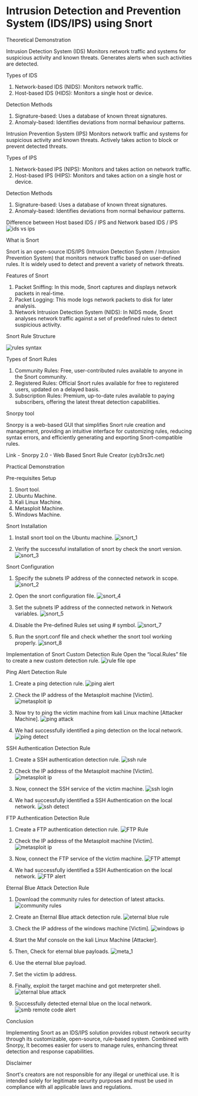# Intrusion Detection and Prevention System (IDS/IPS) using Snort

Theoretical Demonstration

Intrusion Detection System (IDS)
Monitors network traffic and systems for suspicious activity and known threats. Generates alerts when such activities are detected.

Types of IDS
1.	Network-based IDS (NIDS): Monitors network traffic.
2.	Host-based IDS (HIDS): Monitors a single host or device.

Detection Methods
1.	Signature-based: Uses a database of known threat signatures.
2.	Anomaly-based: Identifies deviations from normal behaviour patterns.

Intrusion Prevention System (IPS)
Monitors network traffic and systems for suspicious activity and known threats. Actively takes action to block or prevent detected threats.

Types of IPS
1.	Network-based IPS (NIPS): Monitors and takes action on network traffic.
2.	Host-based IPS (HIPS): Monitors and takes action on a single host or device.

Detection Methods
1.	Signature-based: Uses a database of known threat signatures.
2.	Anomaly-based: Identifies deviations from normal behaviour patterns.

Difference between Host based IDS / IPS and Network based IDS / IPS 
![ids vs ips](https://github.com/user-attachments/assets/251798f5-1481-4e97-94ca-b711dc320a76)

What is Snort

Snort is an open-source IDS/IPS (Intrusion Detection System / Intrusion Prevention System) that monitors network traffic based on user-defined rules. It is widely used to detect and prevent a variety of network threats.

Features of Snort
1.	Packet Sniffing: In this mode, Snort captures and displays network packets in real-time.
2.	Packet Logging: This mode logs network packets to disk for later analysis.
3.	Network Intrusion Detection System (NIDS): In NIDS mode, Snort analyses network traffic against a set of predefined rules to detect suspicious activity.

Snort Rule Structure

![rules syntax](https://github.com/user-attachments/assets/b6ed54b4-4191-4539-82bf-49048f2d3358)

Types of Snort Rules
1.	Community Rules: Free, user-contributed rules available to anyone in the Snort community.
2.	Registered Rules: Official Snort rules available for free to registered users, updated on a delayed basis.
3.	Subscription Rules: Premium, up-to-date rules available to paying subscribers, offering the latest threat detection capabilities.

Snorpy tool

Snorpy is a web-based GUI that simplifies Snort rule creation and management, providing an intuitive interface for customizing rules, reducing syntax errors, and efficiently generating and exporting Snort-compatible rules.

Link - Snorpy 2.0 - Web Based Snort Rule Creator (cyb3rs3c.net)

Practical Demonstration

Pre-requisites Setup
1.	Snort tool.
2.	Ubuntu Machine.
3.	Kali Linux Machine.
4.	Metasploit Machine.
5.	Windows Machine.

Snort Installation
1. Install snort tool on the Ubuntu machine.
![snort_1](https://github.com/user-attachments/assets/f0499080-d71a-490c-a40b-e136a355fc87)

2. Verify the successful installation of snort by check the snort version. 
![snort_3](https://github.com/user-attachments/assets/f4b7811f-2490-449f-9bd8-74d952b6b112)

Snort Configuration
1. Specify the subnets IP address of the connected network in scope.
![snort_2](https://github.com/user-attachments/assets/5a994336-27fc-48fd-84f0-6161a3cce08d)

2. Open the snort configuration file.
![snort_4](https://github.com/user-attachments/assets/055083f7-ae0f-4e47-b54e-be8a24c10882)

3. Set the subnets IP address of the connected network in Network variables.
![snort_5](https://github.com/user-attachments/assets/2e54fdca-88e7-4b04-80dc-136915a28f9a)

4. Disable the Pre-defined Rules set using # symbol.
![snort_7](https://github.com/user-attachments/assets/1d6391ac-8728-4e7a-8994-eaf5335fe064)

5. Run the snort.conf file and check whether the snort tool working properly.
![snort_8](https://github.com/user-attachments/assets/9eb55c1f-7c40-4b48-97b7-7951fc9a08d5)

Implementation of Snort Custom Detection Rule
 Open the “local.Rules” file to create a new custom detection rule. 
![rule file ope](https://github.com/user-attachments/assets/911810f0-bd3e-4168-8b19-8dd423a9a1f9)

Ping Alert Detection Rule
1. Create a ping detection rule. 
![ping alert](https://github.com/user-attachments/assets/c9202488-d15c-40d8-a963-18c808642923)

2. Check the IP address of the Metasploit machine [Victim].
![metasploit ip](https://github.com/user-attachments/assets/e48bf011-4d81-4bce-8634-9d0d7420a463)

3. Now try to ping the victim machine from kali Linux machine [Attacker Machine].
![ping attack](https://github.com/user-attachments/assets/e6f7a209-1898-407e-b61e-8e404ecc15bd)

4. We had successfully identified a ping detection on the local network.
![ping detect](https://github.com/user-attachments/assets/acb95bb6-6a50-42df-9ff3-439c424832fe)

SSH Authentication Detection Rule
1. Create a SSH authentication detection rule.
![ssh rule](https://github.com/user-attachments/assets/ccbb155c-4879-44b6-895c-6dd7365ad7d6)

2. Check the IP address of the Metasploit machine [Victim].
![metasploit ip](https://github.com/user-attachments/assets/81876619-110f-4854-97f2-66525a08f15b)

3. Now, connect the SSH service of the victim machine.
![ssh login](https://github.com/user-attachments/assets/818b01d8-786b-4be9-b884-5e13f61a0f9d)

4. We had successfully identified a SSH Authentication on the local network.
![ssh detect](https://github.com/user-attachments/assets/b0e63829-43a5-4f3c-9181-20d4b977d955)

FTP Authentication Detection Rule
1. Create a FTP authentication detection rule.
![FTP Rule](https://github.com/user-attachments/assets/03030d3f-b08b-4d39-b4e5-275f86236392)

2. Check the IP address of the Metasploit machine [Victim].
![metasploit ip](https://github.com/user-attachments/assets/1e1b6e8b-b05d-47d1-849d-2539087b672a)

3. Now, connect the FTP service of the victim machine.
![FTP attempt](https://github.com/user-attachments/assets/33a94fab-81ad-44d9-a65c-69c906125391)

4. We had successfully identified a SSH Authentication on the local network.
![FTP alert](https://github.com/user-attachments/assets/b9175f76-6a4f-4c55-9fa8-32e0e7bf07fd)

Eternal Blue Attack Detection Rule
1. Download the community rules for detection of latest attacks.
![community rules](https://github.com/user-attachments/assets/8bb8eafb-63d6-4970-85da-c0482a591d6c)
 
2. Create an Eternal Blue attack detection rule.
![eternal blue rule](https://github.com/user-attachments/assets/f34f224f-e889-4f08-a9b5-cbc22ecde3c6)

3. Check the IP address of the windows machine [Victim].
![windows ip](https://github.com/user-attachments/assets/21592e1c-9fcd-4396-a45a-e3ec2a448a3f)

4. Start the Msf console on the kali Linux Machine [Attacker].
5. Then, Check for eternal blue payloads.
![meta_1](https://github.com/user-attachments/assets/7c361a4f-0c28-4204-a5b9-65f5caaa6d52)

7. Use the eternal blue payload.
8. Set the victim Ip address.
9. Finally, exploit the target machine and got meterpreter shell.
![eternal blue attack](https://github.com/user-attachments/assets/48ec3c28-152e-4e4d-aedc-4d7267378f18)

11. Successfully detected eternal blue on the local network.
![smb remote code alert](https://github.com/user-attachments/assets/01096abf-28d8-442e-b0f0-54743102a896)

Conclusion

Implementing Snort as an IDS/IPS solution provides robust network security through its customizable, open-source, rule-based system. Combined with Snorpy, It becomes easier for users to manage rules, enhancing threat detection and response capabilities.

Disclaimer

Snort's creators are not responsible for any illegal or unethical use. It is intended solely for legitimate security purposes and must be used in compliance with all applicable laws and regulations.
